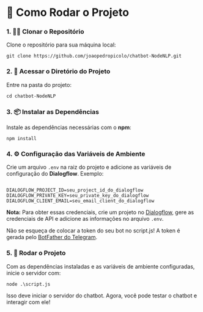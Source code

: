 <h1>🚀 Como Rodar o Projeto</h1>

<h3>1. 🧑‍💻 <strong>Clonar o Repositório</strong></h3>
<p>Clone o repositório para sua máquina local:</p>
<pre><code>git clone https://github.com/joaopedropicolo/chatbot-NodeNLP.git</code></pre>

<h3>2. 📂 <strong>Acessar o Diretório do Projeto</strong></h3>
<p>Entre na pasta do projeto:</p>
<pre><code>cd chatbot-NodeNLP</code></pre>

<h3>3. 📦 <strong>Instalar as Dependências</strong></h3>
<p>Instale as dependências necessárias com o <strong>npm</strong>:</p>
<pre><code>npm install</code></pre>

<h3>4. ⚙️ <strong>Configuração das Variáveis de Ambiente</strong></h3>
<p>Crie um arquivo <code>.env</code> na raiz do projeto e adicione as variáveis de configuração do <strong>Dialogflow</strong>. Exemplo:</p>
<pre><code>
DIALOGFLOW_PROJECT_ID=seu_project_id_do_dialogflow
DIALOGFLOW_PRIVATE_KEY=seu_private_key_do_dialogflow
DIALOGFLOW_CLIENT_EMAIL=seu_email_client_do_dialogflow
</code></pre>

<p><strong>Nota:</strong> Para obter essas credenciais, crie um projeto no <a href="https://dialogflow.cloud.google.com/" target="_blank">Dialogflow</a>, gere as credenciais de API e adicione as informações no arquivo <code>.env</code>.</p>

<p>Não se esqueça de colocar a token do seu bot no script.js! A token é gerada pelo <a href="https://telegram.me/BotFather">BotFather do Telegram</a>.</p>

<h3>5. 🚀 <strong>Rodar o Projeto</strong></h3>
<p>Com as dependências instaladas e as variáveis de ambiente configuradas, inicie o servidor com:</p>
<pre><code>node .\script.js</code></pre>

<p>Isso deve iniciar o servidor do chatbot. Agora, você pode testar o chatbot e interagir com ele!</p>
